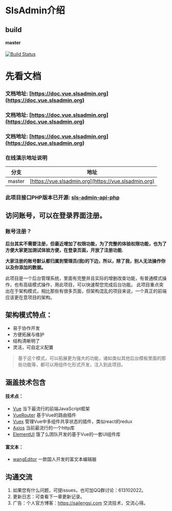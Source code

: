 # SlsAdmin介绍

## build
#### master
[![Build Status](https://travis-ci.org/sailengsi/sls-admin-vue.svg?branch=master)](https://travis-ci.org/sailengsi/sls-admin-vue)

# 先看文档
### 文档地址:  [https://doc.vue.slsadmin.org](https://doc.vue.slsadmin.org)
### 文档地址:  [https://doc.vue.slsadmin.org](https://doc.vue.slsadmin.org)
### 文档地址:  [https://doc.vue.slsadmin.org](https://doc.vue.slsadmin.org)

### **在线演示地址说明**
|分支        |      地址    | 
| --- | --- | 
| master        |     [https://vue.slsadmin.org](https://vue.slsadmin.org)   | 

### 此项目接口PHP版本已开源: [sls-admin-api-php](https://github.com/sailengsi/sls-admin-api-php)



## **访问账号，可以在登录界面注册。**
### 账号注册？
**后台其实不需要注册，但最近增加了权限功能，为了完整的体验权限功能，也为了方便大家更加测试体验方便，在登录页面，开放了注册功能.**

**大家注册的账号默认都归属到管理员(我)的下边，所以，除了我，别人无法操作你以及你添加的数据。**


此项目是一个后台管理系统，里面有完整并且实际的增删改查功能，有普通模式操作，也有高级模式操作，用此项目，可以快速帮您完成后台功能。
此项目重点突出在于架构模式，相比那些有很多页面，但架构混乱的项目来说，一个真正的前端应该更在意项目的架构。


## 架构模式特点：
* 易于协作开发
* 方便拓展与维护
* 结构清晰明了
* 灵活，可自定义配置


> 基于这个模式，可以拓展更为强大的功能，诸如类似其他后台模板里面的那些功能等，都可以用组件化形式开发，注入到此项目。



## 涵盖技术包含

#### 技术点：
* [Vue](http://cn.vuejs.org/) 当下最流行的前端JavaScript框架
* [VueRouter](https://router.vuejs.org/zh-cn/) 基于Vue的路由插件
* [Vuex](https://vuex.vuejs.org/zh-cn/) 管理Vue中多组件共享状态的插件，类似react的redux
* [Axios](https://github.com/mzabriskie/axios) 当前最流行的一个http库
* [ElementUI](https://github.com/ElemeFE/element) 饿了么团队开发的基于Vue的一套UI组件库

#### 富文本：
* [wangEditor](http://www.wangeditor.com/) 一款国人开发的富文本编辑器


## 沟通交流
 1. 如果您有什么问题，可提issues，也可加QQ群讨论：613102022。
 2. 更新日志：可查看下一章更新记录。
 3. 广告：个人官方博客：https://sailengsi.com 交流技术，交流心得。
